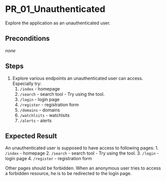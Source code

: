 # PR_01_Unauthenticated

Explore the application as an unauthenticated user.

## Preconditions

_none_

## Steps

1. Explore various endpoints an unauthenticated user can access. Especially try:
   1. `/index` - homepage
   2. `/search` - search tool - Try using the tool.
   3. `/login` - login page
   4. `/register` - registration form
   5. `/domains` - domains
   6. `/watchlsits` - watchlsits
   7. `/alerts` - alerts


## Expected Result

An unauthenticated user is supposed to have access to following pages:
    1. `/index` - homepage
   2. `/search` - search tool - Try using the tool.
   3. `/login` - login page
   4. `/register` - registration form

Other pages should be forbidden.
When an anonymous user tries to access a forbidden resource, he is to be redirected to the login page.
